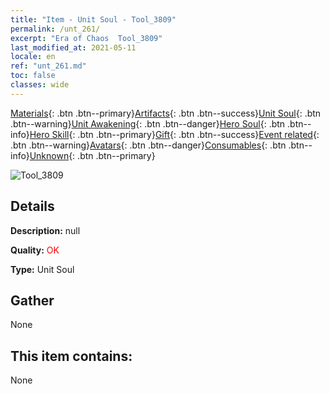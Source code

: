 ```yaml
---
title: "Item - Unit Soul - Tool_3809"
permalink: /unt_261/
excerpt: "Era of Chaos  Tool_3809"
last_modified_at: 2021-05-11
locale: en
ref: "unt_261.md"
toc: false
classes: wide
---
```

 [Materials](/Items/){: .btn .btn--primary}[Artifacts](/Items/Artifacts/){: .btn .btn--success}[Unit Soul](/Items/UnitSoul/){: .btn .btn--warning}[Unit Awakening](/Items/UnitAwakening/){: .btn .btn--danger}[Hero Soul](/Items/HeroSoul/){: .btn .btn--info}[Hero Skill](/Items/HeroSkill/){: .btn .btn--primary}[Gift](/Items/Gift/){: .btn .btn--success}[Event related](/Items/Events/){: .btn .btn--warning}[Avatars](/Items/Avatars/){: .btn .btn--danger}[Consumables](/Items/Consumables/){: .btn .btn--info}[Unknown](/Items/Unknown/){: .btn .btn--primary}

 ![Tool_3809](/images/u/ti_baihu.jpg)

## Details
 **Description:** null

 **Quality:** <span style="color: #FF0000">OK</span>

 **Type:** Unit Soul

## Gather

  None

## This item contains:

  None

